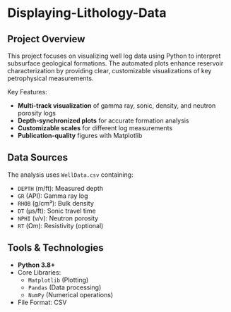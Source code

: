 # Displaying-Lithology-Data

## Project Overview
This project focuses on visualizing well log data using Python to interpret subsurface geological formations. The automated plots enhance reservoir characterization by providing clear, customizable visualizations of key petrophysical measurements.

Key Features:
- **Multi-track visualization** of gamma ray, sonic, density, and neutron porosity logs
- **Depth-synchronized plots** for accurate formation analysis
- **Customizable scales** for different log measurements
- **Publication-quality** figures with Matplotlib

## Data Sources
The analysis uses `WellData.csv` containing:
- `DEPTH` (m/ft): Measured depth
- `GR` (API): Gamma ray log
- `RHOB` (g/cm³): Bulk density
- `DT` (μs/ft): Sonic travel time
- `NPHI` (v/v): Neutron porosity
- `RT` (Ωm): Resistivity (optional)

## Tools & Technologies
- **Python 3.8+**
- Core Libraries:
  - `Matplotlib` (Plotting)
  - `Pandas` (Data processing)
  - `NumPy` (Numerical operations)
- File Format: CSV
